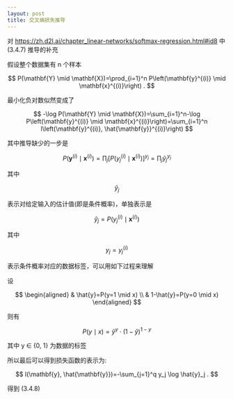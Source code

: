 ```yaml
---
layout: post
title: 交叉熵损失推导
---
```


对 https://zh.d2l.ai/chapter_linear-networks/softmax-regression.html#id8 中 (3.4.7) 推导的补充

假设整个数据集有 n 个样本

$$
P(\mathbf{Y} \mid \mathbf{X})=\prod_{i=1}^n P\left(\mathbf{y}^{(i)} \mid \mathbf{x}^{(i)}\right) .
$$

最小化负对数似然变成了

$$
-\log P(\mathbf{Y} \mid \mathbf{X})=\sum_{i=1}^n-\log P\left(\mathbf{y}^{(i)} \mid \mathbf{x}^{(i)}\right)=\sum_{i=1}^n l\left(\mathbf{y}^{(i)}, \hat{\mathbf{y}}^{(i)}\right)
$$

其中推导缺少的一步是

$$
P\left(\mathbf{y}^{(i)} \mid \mathbf{x}^{(i)}\right)=\prod_j\left[P\left(y_j^{(i)} \mid \mathbf{x}^{(i)}\right)\right]^{y_j}=\prod_j \hat{y}_j^{y_j}
$$

其中

$$
\hat{y}_j
$$

表示对给定输入的估计值(即是条件概率)，单独表示是

$$
\hat{y}_j = P(y_j^{(i)} \mid \mathbf{x}^{(i)})
$$

其中

$$
{y}_j = y_j^{(i)}
$$

表示条件概率对应的数据标签，可以用如下过程来理解

设

$$
\begin{aligned}
& \hat{y}=P(y=1 \mid x) \\
& 1-\hat{y}=P(y=0 \mid x)
\end{aligned}
$$

则有

$$
P(y \mid x)=\hat{y}^y \cdot(1-\hat{y})^{1-y}
$$

其中 y ∈ {0, 1} 为数据的标签

所以最后可以得到损失函数的表示为:

$$
l(\mathbf{y}, \hat{\mathbf{y}})=-\sum_{j=1}^q y_j \log \hat{y}_j .
$$

得到 (3.4.8)
